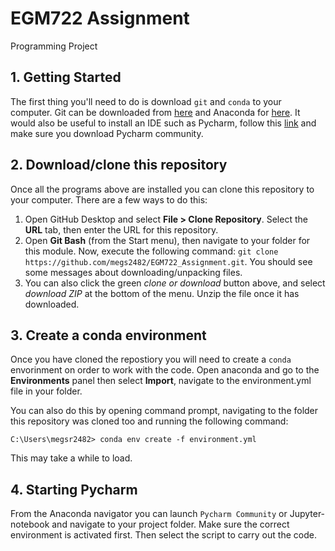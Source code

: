 # EGM722 Assignment

Programming Project

## 1. Getting Started

The first thing you'll need to do is download `git` and `conda` to your computer. Git can be downloaded from [here](https://git-scm.com/downloads) and Anaconda for [here](https://docs.anaconda.com/anaconda/install/). It would also be useful to install an IDE such as Pycharm, follow this [link](https://www.jetbrains.com/pycharm/download/#section=windows) and make sure you download Pycharm community.

## 2. Download/clone this repository

Once all the programs above are installed you can clone this repository to your computer.
There are a few ways to do this:
 1. Open GitHub Desktop and select **File > Clone Repository**. Select the **URL** tab, then enter the URL for this repository.
 2. Open **Git Bash** (from the Start menu), then navigate to your folder for this module. Now, execute the following command: `git clone https://github.com/megs2482/EGM722_Assignment.git`. You should see some messages about downloading/unpacking files.
 3. You can also click the green *clone or download* button above, and select *download ZIP* at the bottom of the menu. Unzip the file once it has downloaded.

## 3. Create a conda environment

Once you have cloned the repostiory you will need to create a `conda` envorinment on order to work with the code. 
Open anaconda and go to the **Environments** panel then select **Import**, navigate to the environment.yml file in your folder.

You can also do this by opening command prompt, navigating to the folder this repository was cloned too and running the following command:

``` C:\Users\megsr2482> conda env create -f environment.yml ```

This may take a while to load.

## 4. Starting Pycharm

From the Anaconda navigator you can launch `Pycharm Community` or Jupyter-notebook and navigate to your project folder. Make sure the correct environment is activated first. Then select the script to carry out the code.
